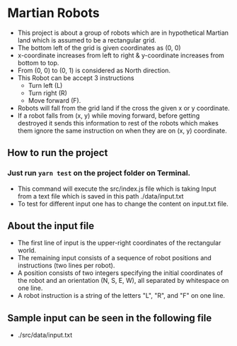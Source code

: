 # Martian Robots
- This project is about a group of robots which are in hypothetical Martian land which is assumed to be a rectangular grid.
- The bottom left of the grid is given coordinates as (0, 0)
- x-coordinate increases from left to right & y-coordinate increases from bottom to top.
- From (0, 0) to (0, 1) is considered as North direction.
- This Robot can be accept 3 instructions 
  - Turn left (L)
  - Turn right (R)
  - Move forward (F).
- Robots will fall from the grid land if the cross the given x or y coordinate.
- If a robot falls from (x, y) while moving forward, before getting destroyed it sends this information to rest of the robots which makes them ignore the same instruction on when they are on (x, y) coordinate.

## How to run the project
### Just run `yarn test` on the project folder on Terminal.
- This command will execute the src/index.js file which is taking Input from a text file which is saved in this path ./data/input.txt
- To test for different input one has to change the content on input.txt file.

## About the input file
- The first line of input is the upper-right coordinates of the rectangular world.
- The remaining input consists of a sequence of robot positions and instructions (two lines per robot). 
- A position consists of two integers specifying the initial coordinates of the robot and an orientation (N, S, E, W), all separated by whitespace on one line. 
- A robot instruction is a string of the letters "L", "R", and "F" on one line.

## Sample input can be seen in the following file
- ./src/data/input.txt
